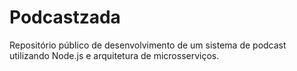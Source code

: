 # Podcastzada

Repositório público de desenvolvimento de um sistema de podcast utilizando Node.js e arquitetura de microsserviços.
